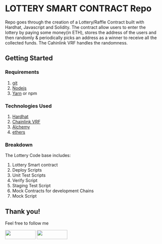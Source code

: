 # LOTTERY SMART CONTRACT Repo

Repo goes through the creation of a Lottery/Raffle Contract built with Hardhat, Javascript and Solidity. The contract allow users to enter the lottery by paying some money(in ETH), stores the address of the users and then randomly & periodically picks an address as a winner to receive all the collected funds.
The Cahinlink VRF handles the randomness.

## Getting Started

### Requirements

1. [git](https://git-scm.com/book/en/v2/Getting-Started-Installing-Git)
2. [Nodejs](https://nodejs.org/en/)
3. [Yarn](https://yarnpkg.com/getting-started/install) or npm

### Technologies Used

1. [Hardhat](https://hardhat.org/)
2. [Chainlink VRF](https://vrf.chain.link/)
3. [Alchemy](https://alchemy.com)
4. [ethers](https://docs.ethers.io/v5/)


### Breakdown

The Lottery Code base includes:

1. Lottery Smart contract
2. Deploy Scripts
3. Unit Test Scripts
4. Verify Script
5. Staging Test Script
6. Mock Contracts for development Chains
7. Mock Script


## Thank you!
Feel free to follow me

<a href="https://twitter.com/Av3lous"><img src="https://user-images.githubusercontent.com/86206128/182034124-9de8fc5b-0f4a-48b6-9a37-c2e2a0c9f8e8.svg" width="100" height="30"></a> <a href="https://www.linkedin.com/in/avelous"><img src="https://user-images.githubusercontent.com/86206128/182034127-826b3d79-4904-41e0-8897-e418973be00c.svg" width="100" height="30"></a>